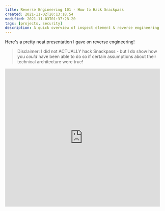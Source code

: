 ```yaml
---
title: Reverse Engineering 101 - How to Hack Snackpass
created: 2021-11-02T20:13:18.54
modified: 2021-11-03T01:37:28.20
tags: [projects, security]
description: A quick overview of inspect element & reverse engineering.
---
```


Here's a pretty neat presentation I gave on reverse engineering!

> Disclaimer: I did not ACTUALLY hack Snackpass - but I do show how you *could* have been able to do so if certain assumptions about their technical architecture were true!

<style>
.responsive-wrap iframe{ max-width: 100%;}
</style>

<div class="responsive-wrap">
    <!-- this is the embed code provided by Google -->
<iframe src="https://docs.google.com/presentation/d/e/2PACX-1vTdvBVU3WVpGb_D5KzsAgBsvSb18WsP6WRqZEIcc5Paj-535Jl1_FTy1G9O8XjxurA7xyEF_QcEPKkB/embed?start=false&loop=false&delayms=60000" frameborder="0" width="100%" height="450" allowfullscreen="true" mozallowfullscreen="true" webkitallowfullscreen="true"></iframe>
  <!-- Google embed ends -->
</div>


